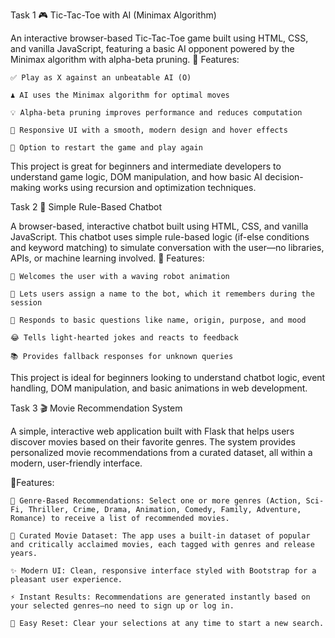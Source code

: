 Task 1
🎮 Tic-Tac-Toe with AI (Minimax Algorithm)

An interactive browser-based Tic-Tac-Toe game built using HTML, CSS, and vanilla JavaScript, featuring a basic AI opponent powered by the Minimax algorithm with alpha-beta pruning.
🧠 Features:

    ✅ Play as X against an unbeatable AI (O)

    ♟️ AI uses the Minimax algorithm for optimal moves

    💡 Alpha-beta pruning improves performance and reduces computation

    🎨 Responsive UI with a smooth, modern design and hover effects

    🔁 Option to restart the game and play again

This project is great for beginners and intermediate developers to understand game logic, DOM manipulation, and how basic AI decision-making works using recursion and optimization techniques.


Task 2
💬 Simple Rule-Based Chatbot

A browser-based, interactive chatbot built using HTML, CSS, and vanilla JavaScript. This chatbot uses simple rule-based logic (if-else conditions and keyword matching) to simulate conversation with the user—no libraries, APIs, or machine learning involved.
🔧 Features:

    👋 Welcomes the user with a waving robot animation

    🤖 Lets users assign a name to the bot, which it remembers during the session

    🧠 Responds to basic questions like name, origin, purpose, and mood

    😂 Tells light-hearted jokes and reacts to feedback

    📚 Provides fallback responses for unknown queries

This project is ideal for beginners looking to understand chatbot logic, event handling, DOM manipulation, and basic animations in web development.

Task 3
🎬 Movie Recommendation System

A simple, interactive web application built with Flask that helps users discover movies based on their favorite genres. The system provides personalized movie recommendations from a curated dataset, all within a modern, user-friendly interface.

🔧Features:

    🎯 Genre-Based Recommendations: Select one or more genres (Action, Sci-Fi, Thriller, Crime, Drama, Animation, Comedy, Family, Adventure, Romance) to receive a list of recommended movies.
    
    🎥 Curated Movie Dataset: The app uses a built-in dataset of popular and critically acclaimed movies, each tagged with genres and release years.
    
    ✨ Modern UI: Clean, responsive interface styled with Bootstrap for a pleasant user experience.
    
    ⚡ Instant Results: Recommendations are generated instantly based on your selected genres—no need to sign up or log in.
    
    🔄 Easy Reset: Clear your selections at any time to start a new search.
    

